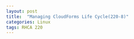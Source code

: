 ```yaml
---
layout: post
title:  "Managing CloudForms Life Cycle(220-8)"
categories: Linux
tags: RHCA 220
---
```


